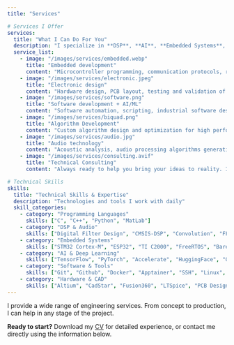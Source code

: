 ```yaml
---
title: "Services"

# Services I Offer
services:
  title: "What I Can Do For You"
  description: "I specialize in **DSP**, **AI**, **Embedded Systems**, and **Audio Technology**. Here are the main services I provide."
  service_list:
    - image: "/images/services/embedded.webp"
      title: "Embedded development"
      content: "Microcontroller programming, communication protocols, real-time processing and more."
    - image: "/images/services/electronic.jpeg"
      title: "Electronic design"
      content: "Hardware design, PCB layout, testing and validation of prototypes."
    - image: "/images/services/software.png"
      title: "Software development + AI/ML"
      content: "Software automation, scripting, industrial software design and integration. Deep Learning and more."
    - image: "/images/services/biquad.png"
      title: "Algorithm Development"
      content: "Custom algorithm design and optimization for high performance applications. Getting the best out of the hardware."
    - image: "/images/services/audio.jpg"
      title: "Audio technology"
      content: "Acoustic analysis, audio processing algorithms generative models and other AI-Driven technologies."
    - image: "/images/services/consulting.avif"
      title: "Technical Consulting"
      content: "Always ready to help you bring your ideas to reality. I can provide you with the technical knowledge you need to make informed decisions."

# Technical Skills
skills:
  title: "Technical Skills & Expertise"
  description: "Technologies and tools I work with daily"
  skill_categories:
    - category: "Programming Languages"
      skills: ["C", "C++", "Python", "MatLab"]
    - category: "DSP & Audio"
      skills: ["Digital Filter Design", "CMSIS-DSP", "Convolution", "FFT", "Room Acoustics Measurement", "Speaker Modeling"]
    - category: "Embedded Systems"
      skills: ["STM32 Cortex-M", "ESP32", "TI C2000", "FreeRTOS", "Bare-metal", "ADCs", "DMA", "UART", "I2C", "I2S", "Cache"]
    - category: "AI & Deep Learning"
      skills: ["TensorFlow", "PyTorch", "Accelerate", "HuggingFace", "OpenCV"]
    - category: "Software & Tools"
      skills: ["Git", "Github", "Docker", "Apptainer", "SSH", "Linux", "Eclipse", "STM32CubeIDE", "Code Composer", "VSCode"]
    - category: "Hardware & CAD"
      skills: ["Altium", "CadStar", "Fusion360", "LTSpice", "PCB Design", "Component Selection", "HW Validation", "SMD Soldering"]
---
```


I provide a wide range of engineering services. From concept to production, I can help in any stage of the project.

**Ready to start?** Download my [CV](/downloads/CV.pdf) for detailed experience, or contact me directly using the information below.
